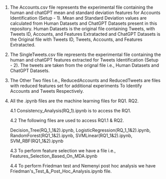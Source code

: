1. The Accounts.csv file represents the experimental file containing the human and chatGPT mean and standard deviation features for Accounts Identification (Setup - 1). Mean and Standard Deviation values are calculated from Human Datasets and ChatGPT Datasets present in this repository. Human Datasets is the original file containing Tweets, with Tweets ID, Accounts, and Features Extratacted and ChatGPT Datasets is the Original file with Tweets ID, Tweets, Accounts, and Features Extratacted.

2. The SingleTweets.csv file represents the experimental file containing the human and chatGPT features extracted for Tweets Identification  (Setup - 2). The tweets are taken from the orignal file i.e., Human Datasets and ChatGPT Datasets.

3. The Other Two files I.e., ReducedAccounts and ReducedTweets are files with reduced features set for additional experiments To Identify Accounts and Tweets Respectively.

4. All the .ipynb files are the machine learning files for RQ1. RQ2.
   
   4.1 Consistency_Analysis(RQ_1).ipynb is to access the RQ1.
   
   4.2 The following files are used to access RQ1.1 & RQ2.

   Decision_Tree(RQ_1_1&2).ipynb, 
   LogisticRegression(RQ_1_1&2).ipynb, 
   RandomForest(RQ1_1&2).ipynb, 
   SVMLinear(RQ1_1&2).ipynb, 
   SVM_RBF(RQ1_1&2).ipynb

   4.3 To perform feature selection we have a file i.e., Features_Selection_Based_On_MDA.ipynb
   
   4.4 To perform Friedman test and Nemenyi post hoc analysis we have Friedman's_Test_&_Post_Hoc_Analysis.ipynb file.
   







